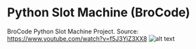 # Python Slot Machine (BroCode)
BroCode Python Slot Machine Project.
Source: https://www.youtube.com/watch?v=f5J3YiZ3XX8
![alt text](pythonslotmachine.jpg)